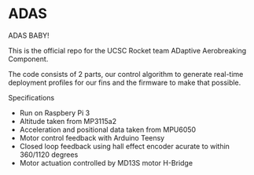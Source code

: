 # ADAS
ADAS BABY!

This is the official repo for the UCSC Rocket team ADaptive Aerobreaking Component. 

 The code consists of 2 parts, our control algorithm to generate real-time deployment profiles for our fins and the firmware to make that possible.

Specifications
- Run on Raspbery Pi 3
- Altitude taken from MP3115a2
- Acceleration and positional data taken from MPU6050
- Motor control feedback with Arduino Teensy
- Closed loop feedback using hall effect encoder acurate to within 360/1120 degrees
- Motor actuation controlled by MD13S motor H-Bridge
